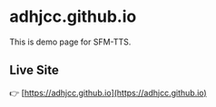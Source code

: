 # adhjcc.github.io

This is demo page for SFM-TTS.

## Live Site
👉 [https://adhjcc.github.io](https://adhjcc.github.io)

